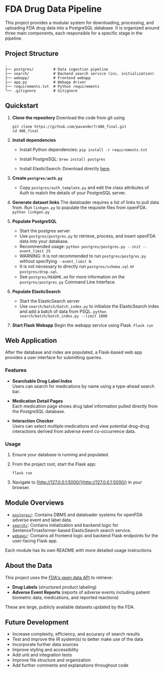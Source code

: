 # FDA Drug Data Pipeline

This project provides a modular system for downloading, processing, and uploading FDA drug data into a PostgreSQL database. It is organized around three main components, each responsible for a specific stage in the pipeline.

## Project Structure

```{bash}
.
├── postgres/         # Data ingestion pipeline
├── search/           # Backend search service (inc. initialization)
├── webapp/           # Frontend webapp
├── app.py            # Webapp driver
├── requirements.txt  # Python requirements
└── .gitignore        # Gitignore
```

## Quickstart

1. **Clone the repository**
    Download the code from git using

    ```{bash}
    git clone https://github.com/pavander7/486_final.git
    cd 486_final
    ```

2. **Install dependencies**
    - Install Python dependencies:
    ```pip install -r requirements.txt```

    - Install PostgreSQL:
    ```brew install postgres```

    - Install ElasticSearch:
    Download directly [here](elastic.co/downloads/elasticsearch).

3. **Create `postgres/auth.py`**
    - Copy `postgres/auth_template.py` and edit the class attributes of Auth to match the details of your PostgreSQL server.

4. **Generate dataset links**
    The dataloader requires a list of links to pull data from. Run `linkgen.py` to populate the requisite files from openFDA.
    ```python linkgen.py```

5. **Populate PostgreSQL**
    - Start the postgres server
    - Use `postgres/postgres.py` to retrieve, process, and insert openFDA data into your database.
    - Recommended usage:
    ```python postgres/postgres.py --init --event_limit 25```
    - WARNING: It is not recommended to run `postgres/postgres.py` without specifying `--event_limit N`.
    - It is not necessary to directly run `postgres/schema.sql` or `postgres/drop.sql`.
    - See `postgres/README.md` for more information on the `postgres/postgres.py` Command Line Interface.

6. **Populate ElasticSearch**
    - Start the ElasticSearch server
    - Use `search/batch/batch_index.py` to initialize the ElasticSearch index and add a batch of data from PSQL.
    ```python search/batch/batch_index.py --limit 1000```

7. **Start Flask Webapp**
    Begin the webapp service using Flask.
    ```Flask run```

## Web Application

After the database and index are populated, a Flask-based web app provides a user interface for submitting queries.

### Features

- **Searchable Drug Label Index**  
  Users can search for medications by name using a type-ahead search bar.
  
- **Medication Detail Pages**  
  Each medication page shows drug label information pulled directly from the PostgreSQL database.

- **Interaction Checker**  
  Users can select multiple medications and view potential drug-drug interactions derived from adverse event co-occurrence data.

### Usage

1. Ensure your database is running and populated.
2. From the project root, start the Flask app:

    ```flask run```

3. Navigate to [http://127.0.0.1:5000/](http://127.0.0.1:5000/) in your browser.

## Module Overviews

- [`postgres/`](postgres/): Contains DBMS and dataloader systems for openFDA adverse event and label data.
- [`search/`](search/): Contains initialization and backend logic for SentenceTrnasformer-based ElasticSearch search service.
- [`webapp/`](webapp/): Contains all frontend logic and backend Flask endpoints for the user-facing Flask app.

Each module has its own README with more detailed usage instructions.

## About the Data

This project uses the [FDA's open data API](https://open.fda.gov/data/download/) to retrieve:

- **Drug Labels** (structured product labeling)
- **Adverse Event Reports** (reports of adverse events including patient biometric data, medications, and reported reactions)

These are large, publicly available datasets updated by the FDA.

## Future Development

- Increase complexity, efficiency, and accuracy of search results
- Test and improve the IR system(s) to better make use of the data
- Incorporate further data sources
- Improve styling and accessibility
- Add unit and integration tests
- Improve file structure and organization
- Add further comments and explanations throughout code
